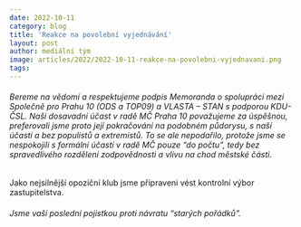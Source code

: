```yaml
---
date: 2022-10-11
category: blog
title: 'Reakce na povolební vyjednávání'
layout: post
author: mediální tým
image: articles/2022/2022-10-11-reakce-na-povolebni-vyjednavani.png
tags:
---
```


###### Bereme na vědomí a respektujeme podpis Memoranda o spolupráci mezi Společně pro Prahu 10 (ODS a TOP09) a VLASTA – STAN s podporou KDU-ČSL. Naši dosavadní účast v radě MČ Praha 10 považujeme za úspěšnou, preferovali jsme proto její pokračování na podobném půdorysu, s naší účastí a bez populistů a extremistů. To se ale nepodařilo, protože jsme se nespokojili s formální účastí v radě MČ pouze “do počtu”, tedy bez spravedlivého rozdělení zodpovědnosti a vlivu na chod městské části.

Jako nejsilnější opoziční klub jsme připraveni vést kontrolní výbor zastupitelstva.

###### Jsme vaší poslední pojistkou proti návratu “starých pořádků”.
